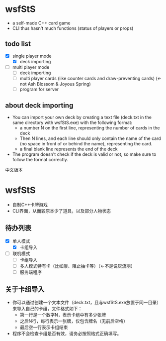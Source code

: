 # wsfStS
- a self-made C++ card game
- CLI thus hasn't much functions (status of players  or  props)
## todo list
- [X] single player mode
  - [X] deck importing
- [ ] multi player mode
  - [ ] deck importing
  - [ ] multi player cards (like counter cards and draw-preventing cards) (<- not Ash Blossom & Joyous Spring)
  - [ ] program for server
## about deck importing
- You can import your own deck by creating a text file (deck.txt in the same directory with wsfStS.exe) with the following format:
  - a number N on the first line, representing the number of cards in the deck
  - Then N lines, and each line should only contain the name of the card (no space in front of or behind the name), representing the card.
  - a final blank line represents the end of the deck
- The program doesn't check if the deck is valid or not, so make sure to follow the format correctly.

中文版本
# wsfStS
- 自制C++卡牌游戏
- CLI界面，从而较原本少了道具，以及部分人物状态
## 待办列表
- [X] 单人模式
  - [X] 卡组导入
- [ ] 联机模式
  - [ ] 卡组导入
  - [ ] 多人模式特有卡（比如康、阻止抽卡等）（<-不是说灰流丽）
  - [ ] 服务端程序
## 关于卡组导入
- 你可以通过创建一个文本文件（deck.txt，且与wsfStS.exe放置于同一目录）来导入自己的卡组，文件格式如下：
  - 第一行是一个数字N，表示卡组中有多少张牌
  - 之后N行，每行表示一张牌，仅包含牌名（无前后空格）
  - 最后空一行表示卡组结束
- 程序不会检查卡组是否有效，请务必按照格式正确填写。
